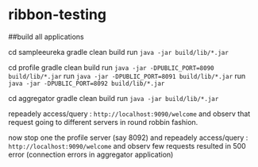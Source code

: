 # ribbon-testing

##build all applications

  cd sampleeureka
  gradle clean build 
  run `java -jar build/lib/*.jar`
  
  cd profile
  gradle clean build
  run `java -jar -DPUBLIC_PORT=8090 build/lib/*.jar`
  run `java -jar -DPUBLIC_PORT=8091 build/lib/*.jar`
  run `java -jar -DPUBLIC_PORT=8092 build/lib/*.jar`
  
  
  cd aggregator
  gradle clean build
  run `java -jar build/lib/*.jar`
  
  
  repeadely access/query : `http://localhost:9090/welcome` and observ that request going to different servers in round robbin fashion.
  
  now stop one the profile server (say 8092) and repeadely access/query : `http://localhost:9090/welcome` and  observ few requests resulted in 500 error (connection errors in aggregator application)
  
  
  
  